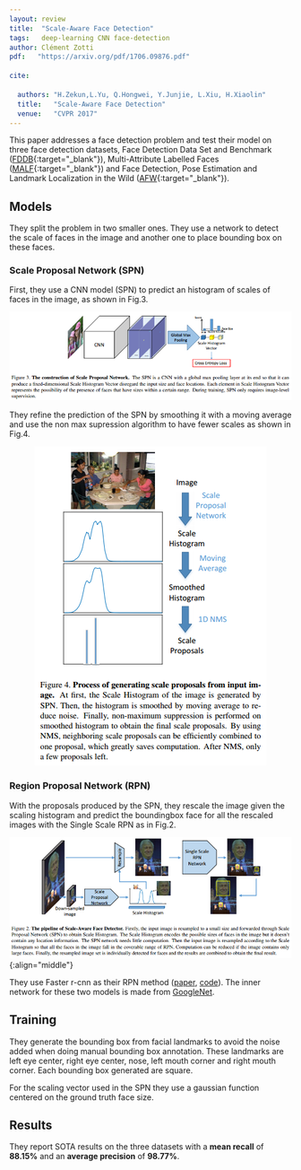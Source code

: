 ```yaml
---
layout: review
title:  "Scale-Aware Face Detection"
tags:   deep-learning CNN face-detection
author: Clément Zotti
pdf:   "https://arxiv.org/pdf/1706.09876.pdf"

cite:

  authors: "H.Zekun,L.Yu, Q.Hongwei, Y.Junjie, L.Xiu, H.Xiaolin"
  title:   "Scale-Aware Face Detection"
  venue:   "CVPR 2017"
---
```


This paper addresses a face detection problem and test their model on three face detection datasets, Face Detection Data Set and Benchmark ([FDDB](http://vis-www.cs.umass.edu/fddb/){:target="_blank"}), Multi-Attribute Labelled Faces ([MALF](http://www.cbsr.ia.ac.cn/faceevaluation/){:target="_blank"}) and Face Detection, Pose Estimation and Landmark Localization in the Wild ([AFW](http://www.ics.uci.edu/~xzhu/face/){:target="_blank"}).


## Models

They split the problem in two smaller ones. They use a network to detect the scale of faces in the image and another one to place bounding box on these faces.

### Scale Proposal Network (SPN)

First, they use a CNN model (SPN) to predict an histogram of scales of faces in the image, as shown in Fig.3.

![](/deep-learning/images/safd/spn.png)

They refine the prediction of the SPN by smoothing it with a moving average and use the non max supression algorithm to have fewer scales as shown in Fig.4.

<div align="middle">
     <img src="/deep-learning/images/safd/spn_refined.png">
</div>

### Region Proposal Network (RPN)

With the proposals produced by the SPN, they rescale the image given the scaling histogram and predict the boundingbox face for all the rescaled images with the Single Scale RPN as in Fig.2.

![](/deep-learning/images/safd/safd_pipeline.png){:align="middle"}

They use Faster r-cnn as their RPN method ([paper](https://arxiv.org/abs/1506.01497), [code](https://github.com/ShaoqingRen/faster_rcnn)). The inner network for these two models is made from [GoogleNet](https://arxiv.org/abs/1409.4842).

## Training

They generate the bounding box from facial landmarks to avoid the noise added when doing manual bounding box annotation. These landmarks are left eye center, right eye center, nose, left mouth corner and right mouth corner. Each bounding box generated are square.

For the scaling vector used in the SPN they use a gaussian function centered on the ground truth face size.

## Results

They report SOTA results on the three datasets with a **mean recall** of **88.15%** and an **average precision** of **98.77%**.
